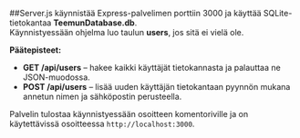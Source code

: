 
##Server.js
käynnistää Express-palvelimen porttiin 3000 ja käyttää SQLite-tietokantaa **TeemunDatabase.db**.  
Käynnistyessään ohjelma luo taulun **users**, jos sitä ei vielä ole.

**Päätepisteet:**
- **GET /api/users** – hakee kaikki käyttäjät tietokannasta ja palauttaa ne JSON-muodossa.  
- **POST /api/users** – lisää uuden käyttäjän tietokantaan pyynnön mukana annetun nimen ja sähköpostin perusteella.

Palvelin tulostaa käynnistyessään osoitteen komentoriville ja on käytettävissä osoitteessa `http://localhost:3000`.
